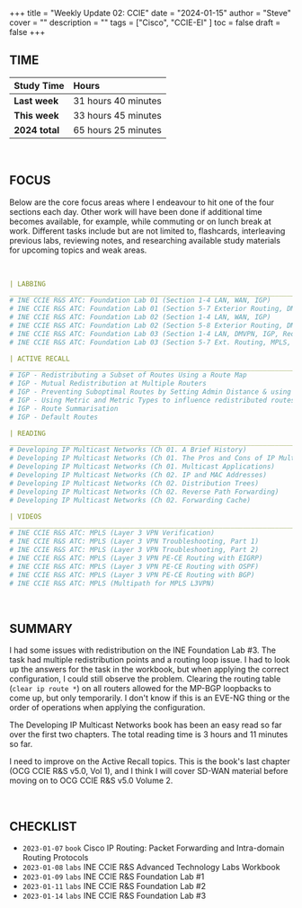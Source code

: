 +++
title = "Weekly Update 02: CCIE"
date = "2024-01-15"
author = "Steve"
cover = ""
description = ""
tags = ["Cisco", "CCIE-EI" ]
toc = false
draft = false
+++

## TIME

| Study Time     | Hours               |
|:---------------|:--------------------|
| **Last week**  | 31 hours 40 minutes |
| **This week**  | 33 hours 45 minutes |
| **2024 total** | 65 hours 25 minutes |

&nbsp;

## FOCUS 

Below are the core focus areas where I endeavour to hit one of the four sections each day. Other work will have been done if additional time becomes available, for example, while commuting or on lunch break at work. Different tasks include but are not limited to, flashcards, interleaving previous labs, reviewing notes, and researching available study materials for upcoming topics and weak areas.

&nbsp;

```YAML
| LABBING 
___________________________________________________________________________________________________
# INE CCIE R&S ATC: Foundation Lab 01 (Section 1-4 LAN, WAN, IGP)
# INE CCIE R&S ATC: Foundation Lab 01 (Section 5-7 Exterior Routing, DMVPN, IPv6)
# INE CCIE R&S ATC: Foundation Lab 02 (Section 1-4 LAN, WAN, IGP)
# INE CCIE R&S ATC: Foundation Lab 02 (Section 5-8 Exterior Routing, DMVPN, MPLS, IPv6)
# INE CCIE R&S ATC: Foundation Lab 03 (Section 1-4 LAN, DMVPN, IGP, Redistribution)
# INE CCIE R&S ATC: Foundation Lab 03 (Section 5-7 Ext. Routing, MPLS, IPv6)

| ACTIVE RECALL
___________________________________________________________________________________________________
# IGP - Redistributing a Subset of Routes Using a Route Map
# IGP - Mutual Redistribution at Multiple Routers 
# IGP - Preventing Suboptimal Routes by Setting Admin Distance & using Route Tags
# IGP - Using Metric and Metric Types to influence redistributed routes 
# IGP - Route Summarisation
# IGP - Default Routes

| READING 
___________________________________________________________________________________________________
# Developing IP Multicast Networks (Ch 01. A Brief History)
# Developing IP Multicast Networks (Ch 01. The Pros and Cons of IP Multicast)
# Developing IP Multicast Networks (Ch 01. Multicast Applications)
# Developing IP Multicast Networks (Ch 02. IP and MAC Addresses)
# Developing IP Multicast Networks (Ch 02. Distribution Trees)
# Developing IP Multicast Networks (Ch 02. Reverse Path Forwarding)
# Developing IP Multicast Networks (Ch 02. Forwarding Cache)

| VIDEOS 
___________________________________________________________________________________________________
# INE CCIE R&S ATC: MPLS (Layer 3 VPN Verification)
# INE CCIE R&S ATC: MPLS (Layer 3 VPN Troubleshooting, Part 1)
# INE CCIE R&S ATC: MPLS (Layer 3 VPN Troubleshooting, Part 2)
# INE CCIE R&S ATC: MPLS (Layer 3 VPN PE-CE Routing with EIGRP)
# INE CCIE R&S ATC: MPLS (Layer 3 VPN PE-CE Routing with OSPF)
# INE CCIE R&S ATC: MPLS (Layer 3 VPN PE-CE Routing with BGP)
# INE CCIE R&S ATC: MPLS (Multipath for MPLS L3VPN)
```
&nbsp;

## SUMMARY 

I had some issues with redistribution on the INE Foundation Lab #3. The task had multiple redistribution points and a routing loop issue. I had to look up the answers for the task in the workbook, but when applying the correct configuration, I could still observe the problem. Clearing the routing table (```clear ip route *```) on all routers allowed for the MP-BGP loopbacks to come up, but only temporarily. I don't know if this is an EVE-NG thing or the order of operations when applying the configuration.

The Developing IP Multicast Networks book has been an easy read so far over the first two chapters. The total reading time is 3 hours and 11 minutes so far. 

I need to improve on the Active Recall topics. This is the book's last chapter (OCG CCIE R&S v5.0, Vol 1), and I think I will cover SD-WAN material before moving on to OCG CCIE R&S v5.0 Volume 2.  

&nbsp;

## CHECKLIST

+ ```2023-01-07``` ```book``` Cisco IP Routing: Packet Forwarding and Intra-domain Routing Protocols
+ ```2023-01-08``` ```labs``` INE CCIE R&S Advanced Technology Labs Workbook
+ ```2023-01-09``` ```labs``` INE CCIE R&S Foundation Lab #1
+ ```2023-01-11``` ```labs``` INE CCIE R&S Foundation Lab #2
+ ```2023-01-14``` ```labs``` INE CCIE R&S Foundation Lab #3
